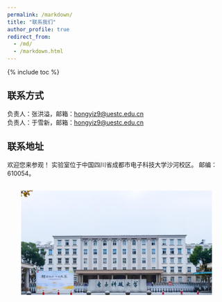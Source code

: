 ```yaml
---
permalink: /markdown/
title: "联系我们"
author_profile: true
redirect_from: 
  - /md/
  - /markdown.html
---
```


{% include toc %}

## 联系方式
负责人：张洪溢，邮箱：hongyiz9@uestc.edu.cn  
负责人：于雪新，邮箱：hongyiz9@uestc.edu.cn

## 联系地址
欢迎您来参观！
实验室位于中国四川省成都市电子科技大学沙河校区。  邮编：610054。

<div style="margin-top: 30px; text-align: center;">
  <img src="../images/学校.jpg" alt="" style="width: 440px; height: 240px; object-fit: cover;">
</div>
